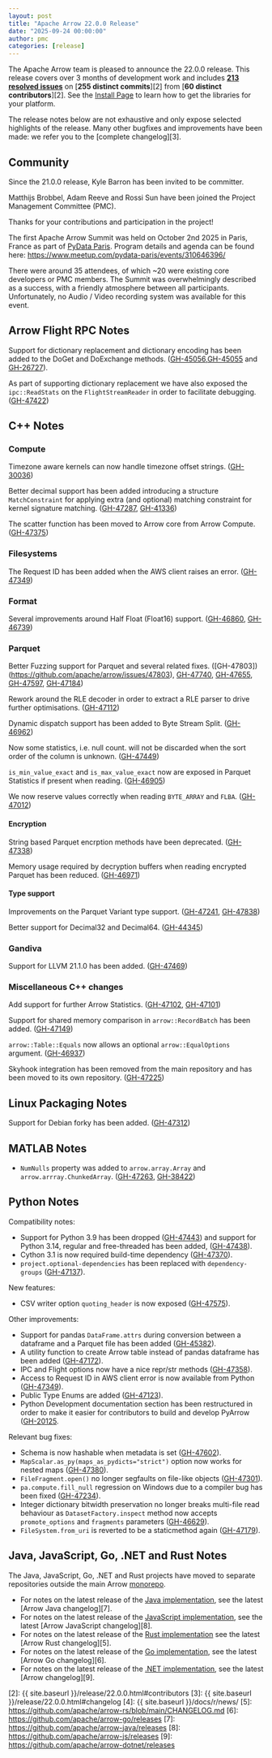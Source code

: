 ```yaml
---
layout: post
title: "Apache Arrow 22.0.0 Release"
date: "2025-09-24 00:00:00"
author: pmc
categories: [release]
---
```

<!--
{% comment %}
Licensed to the Apache Software Foundation (ASF) under one or more
contributor license agreements.  See the NOTICE file distributed with
this work for additional information regarding copyright ownership.
The ASF licenses this file to you under the Apache License, Version 2.0
(the "License"); you may not use this file except in compliance with
the License.  You may obtain a copy of the License at

http://www.apache.org/licenses/LICENSE-2.0

Unless required by applicable law or agreed to in writing, software
distributed under the License is distributed on an "AS IS" BASIS,
WITHOUT WARRANTIES OR CONDITIONS OF ANY KIND, either express or implied.
See the License for the specific language governing permissions and
limitations under the License.
{% endcomment %}
-->

The Apache Arrow team is pleased to announce the 22.0.0 release. This release
covers over 3 months of development work and includes [**213 resolved
issues**][1] on [**255 distinct commits**][2] from [**60 distinct
contributors**][2]. See the [Install Page](https://arrow.apache.org/install/) to
learn how to get the libraries for your platform.

The release notes below are not exhaustive and only expose selected highlights
of the release. Many other bugfixes and improvements have been made: we refer
you to the [complete changelog][3].

## Community

Since the 21.0.0 release, Kyle Barron has been invited to be committer.

Matthijs Brobbel, Adam Reeve and Rossi Sun have been joined the
Project Management Committee (PMC).

Thanks for your contributions and participation in the project!

The first Apache Arrow Summit was held on October 2nd 2025 in Paris, France
as part of [PyData Paris](https://pydata.org/paris2025).
Program details and agenda can be found here: https://www.meetup.com/pydata-paris/events/310646396/

There were around 35 attendees, of which ~20 were existing core developers or PMC members.
The Summit was overwhelmingly described as a success, with a friendly atmosphere between all participants.
Unfortunately, no Audio / Video recording system was available for this event.

## Arrow Flight RPC Notes

Support for dictionary replacement and dictionary encoding has been added to the DoGet and DoExchange methods. ([GH-45056](https://github.com/apache/arrow/issues/45056),[GH-45055](https://github.com/apache/arrow/issues/45055) and [GH-26727](https://github.com/apache/arrow/issues/26727)).

As part of supporting dictionary replacement we have also exposed the `ipc::ReadStats` on the `FlightStreamReader` in order to facilitate debugging. ([GH-47422](https://github.com/apache/arrow/issues/47422))

## C++ Notes

### Compute

Timezone aware kernels can now handle timezone offset strings. ([GH-30036](https://github.com/apache/arrow/issues/30036))

Better decimal support has been added introducing a structure `MatchConstraint` for applying extra (and optional) matching constraint for kernel signature matching. ([GH-47287](https://github.com/apache/arrow/issues/47287), [GH-41336](https://github.com/apache/arrow/issues/41336))

The scatter function has been moved to Arrow core from Arrow Compute. ([GH-47375](https://github.com/apache/arrow/issues/47375))

### Filesystems

The Request ID has been added when the AWS client raises an error. ([GH-47349](https://github.com/apache/arrow/issues/47349)) 

### Format

Several improvements around Half Float (Float16) support. ([GH-46860](https://github.com/apache/arrow/issues/46860), [GH-46739](https://github.com/apache/arrow/issues/46739))

### Parquet

Better Fuzzing support for Parquet and several related fixes. ([GH-47803])(https://github.com/apache/arrow/issues/47803), [GH-47740](https://github.com/apache/arrow/issues/47740), [GH-47655](https://github.com/apache/arrow/issues/47655), [GH-47597](https://github.com/apache/arrow/issues/47597), [GH-47184](https://github.com/apache/arrow/issues/47184))

Rework around the RLE decoder in order to extract a RLE parser to drive further optimisations. ([GH-47112](https://github.com/apache/arrow/issues/47112))

Dynamic dispatch support has been added to Byte Stream Split. ([GH-46962](https://github.com/apache/arrow/issues/46962))

Now some statistics, i.e. null count. will not be discarded when the sort order of the column is unknown. ([GH-47449](https://github.com/apache/arrow/issues/47449))

`is_min_value_exact` and `is_max_value_exact` now are exposed in Parquet Statistics if present when reading. ([GH-46905](https://github.com/apache/arrow/issues/46905))

We now reserve values correctly when reading `BYTE_ARRAY` and `FLBA`. ([GH-47012](https://github.com/apache/arrow/issues/47012))

#### Encryption

String based Parquet encrption methods have been deprecated. ([GH-47338](https://github.com/apache/arrow/issues/47338))

Memory usage required by decryption buffers when reading encrypted Parquet has been reduced. ([GH-46971](https://github.com/apache/arrow/issues/46971))

#### Type support

Improvements on the Parquet Variant type support. ([GH-47241](https://github.com/apache/arrow/issues/47241), [GH-47838](https://github.com/apache/arrow/issues/47838))

Better support for Decimal32 and Decimal64. ([GH-44345](https://github.com/apache/arrow/issues/44345))

### Gandiva

Support for LLVM 21.1.0 has been added. ([GH-47469](https://github.com/apache/arrow/issues/47469))

### Miscellaneous C++ changes

Add support for further Arrow Statistics. ([GH-47102](https://github.com/apache/arrow/issues/47102), [GH-47101](https://github.com/apache/arrow/issues/47101))

Support for shared memory comparison in `arrow::RecordBatch` has been added. ([GH-47149](https://github.com/apache/arrow/pull/47149))

`arrow::Table::Equals` now allows an optional `arrow::EqualOptions` argument. ([GH-46937](https://github.com/apache/arrow/issues/46937))

Skyhook integration has been removed from the main repository and has been moved to its own repository. ([GH-47225](https://github.com/apache/arrow/issues/47225))

## Linux Packaging Notes

Support for Debian forky has been added. ([GH-47312](https://github.com/apache/arrow/issues/47312))

## MATLAB Notes

- `NumNulls` property was added to `arrow.array.Array` and `arrow.arrray.ChunkedArray`. ([GH-47263](https://github.com/apache/arrow/issues/47263), [GH-38422](https://github.com/apache/arrow/issues/38422))

## Python Notes

Compatibility notes:
- Support for Python 3.9 has been dropped ([GH-47443](https://github.com/apache/arrow/issues/47443)) and support for Python 3.14, regular and free-threaded has been added, ([GH-47438](https://github.com/apache/arrow/issues/47438)).
- Cython 3.1 is now required build-time dependency ([GH-47370](https://github.com/apache/arrow/issues/47370)).
- `project.optional-dependencies` has been replaced with `dependency-groups` ([GH-47137](https://github.com/apache/arrow/issues/47137)).

New features:
- CSV writer option `quoting_header` is now exposed ([GH-47575](https://github.com/apache/arrow/issues/47575)).

Other improvements:
- Support for pandas `DataFrame.attrs` during conversion between a dataframe and a Parquet file has been added ([GH-45382](https://github.com/apache/arrow/issues/45382)).
- A utility function to create Arrow table instead of pandas dataframe has been added ([GH-47172](https://github.com/apache/arrow/issues/47172)).
- IPC and Flight options now have a nice repr/str methods ([GH-47358](https://github.com/apache/arrow/issues/47358)).
- Access to Request ID in AWS client error is now available from Python ([GH-47349](https://github.com/apache/arrow/issues/47349)).
- Public Type Enums are added ([GH-47123](https://github.com/apache/arrow/issues/47123)).
- Python Development documentation section has been restructured in order to make it easier for contributors to build and develop PyArrow ([GH-20125](https://github.com/apache/arrow/issues/20125).

Relevant bug fixes:
- Schema is now hashable when metadata is set ([GH-47602](https://github.com/apache/arrow/issues/47602)).
- `MapScalar.as_py(maps_as_pydicts="strict")` option now works for nested maps ([GH-47380](https://github.com/apache/arrow/issues/47380)).
- `FileFragment.open()` no longer segfaults on file-like objects ([GH-47301](https://github.com/apache/arrow/issues/47301)).
- `pa.compute.fill_null` regression on Windows due to a compiler bug has been fixed ([GH-47234](https://github.com/apache/arrow/issues/47234)).
- Integer dictionary bitwidth preservation no longer breaks multi-file read behaviour as `DatasetFactory.inspect` method now accepts `promote_options` and `fragments` parameters ([GH-46629](https://github.com/apache/arrow/issues/46629)).
- `FileSystem.from_uri` is reverted to be a staticmethod again ([GH-47179](https://github.com/apache/arrow/issues/47179)).


## Java, JavaScript, Go, .NET and Rust Notes

The Java, JavaScript, Go, .NET and Rust projects have moved to separate
repositories outside the main Arrow [monorepo](https://github.com/apache/arrow).

- For notes on the latest release of the [Java
implementation](https://github.com/apache/arrow-java), see the latest [Arrow
Java changelog][7].
- For notes on the latest release of the [JavaScript
implementation](https://github.com/apache/arrow-js), see the latest [Arrow
JavaScript changelog][8].
- For notes on the latest release of the [Rust
  implementation](https://github.com/apache/arrow-rs) see the latest [Arrow Rust
  changelog][5].
- For notes on the latest release of the [Go
implementation](https://github.com/apache/arrow-go), see the latest [Arrow Go
changelog][6].
- For notes on the latest release of the [.NET
implementation](https://github.com/apache/arrow-dotnet), see the latest [Arrow 
changelog][9].

[1]: https://github.com/apache/arrow/milestone/70?closed=1
[2]: {{ site.baseurl }}/release/22.0.0.html#contributors
[3]: {{ site.baseurl }}/release/22.0.0.html#changelog
[4]: {{ site.baseurl }}/docs/r/news/
[5]: <https://github.com/apache/arrow-rs/blob/main/CHANGELOG.md>
[6]: <https://github.com/apache/arrow-go/releases>
[7]: <https://github.com/apache/arrow-java/releases>
[8]: <https://github.com/apache/arrow-js/releases>
[9]: <https://github.com/apache/arrow-dotnet/releases>
